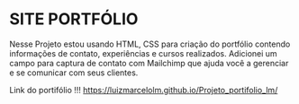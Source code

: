 # SITE PORTFÓLIO

Nesse Projeto estou usando HTML, CSS para criação do portfólio contendo informações de contato, experiências e cursos realizados. Adicionei um campo para captura de contato com Mailchimp que ajuda você a gerenciar e se comunicar com seus clientes.

Link do portifólio !!!
https://luizmarcelolm.github.io/Projeto_portifolio_lm/
